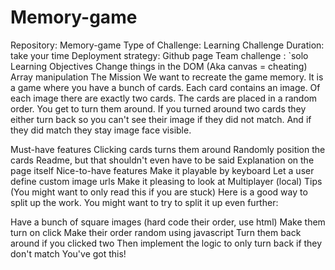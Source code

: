 # Memory-game

Repository: Memory-game
Type of Challenge: Learning Challenge
Duration: take your time
Deployment strategy: Github page
Team challenge : `solo
Learning Objectives
Change things in the DOM (Aka canvas = cheating)
Array manipulation
The Mission
We want to recreate the game memory. It is a game where you have a bunch of cards. Each card contains an image. Of each image there are exactly two cards. The cards are placed in a random order. You get to turn them around. If you turned around two cards they either turn back so you can't see their image if they did not match. And if they did match they stay image face visible.

Must-have features
Clicking cards turns them around
Randomly position the cards
Readme, but that shouldn't even have to be said
Explanation on the page itself
Nice-to-have features
Make it playable by keyboard
Let a user define custom image urls
Make it pleasing to look at
Multiplayer (local)
Tips (You might want to only read this if you are stuck)
Here is a good way to split up the work. You might want to try to split it up even further:

Have a bunch of square images (hard code their order, use html)
Make them turn on click
Make their order random using javascript
Turn them back around if you clicked two
Then implement the logic to only turn back if they don't match
You've got this!